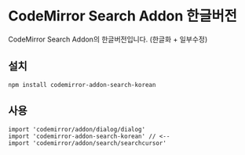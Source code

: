 # CodeMirror Search Addon 한글버전

CodeMirror Search Addon의 한글버전입니다. (한글화 + 일부수정)

## 설치

```
npm install codemirror-addon-search-korean
```

## 사용

```
import 'codemirror/addon/dialog/dialog'
import 'codemirror-addon-search-korean' // <--
import 'codemirror/addon/search/searchcursor'

```
